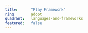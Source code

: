 ```yaml
---
title:      "Play Framework"
ring:       adopt
quadrant:   languages-and-frameworks
featured:   false
---
```

